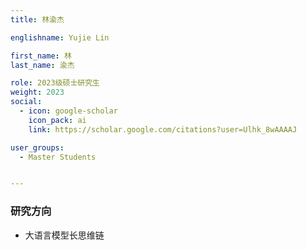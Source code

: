 ```yaml
---
title: 林渝杰

englishname: Yujie Lin

first_name: 林
last_name: 渝杰

role: 2023级硕士研究生
weight: 2023
social:
  - icon: google-scholar
    icon_pack: ai
    link: https://scholar.google.com/citations?user=Ulhk_8wAAAAJ

user_groups:
  - Master Students


---
```



### 研究方向
* 大语言模型长思维链

